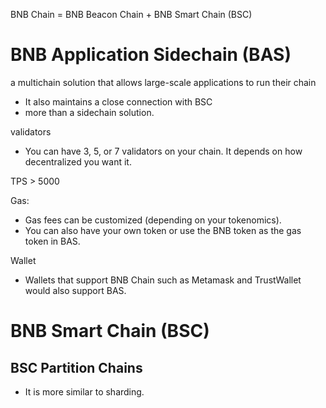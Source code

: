 BNB Chain = BNB Beacon Chain + BNB Smart Chain (BSC)
# BNB Application Sidechain (BAS) 
a multichain solution that allows large-scale applications to run their chain 
- It also maintains a close connection with BSC
- more than a sidechain solution.

validators
- You can have 3, 5, or 7 validators on your chain. It depends on how decentralized you want it.

TPS > 5000

Gas:
- Gas fees can be customized (depending on your tokenomics).
- You can also have your own token or use the BNB token as the gas token in BAS.

Wallet
- Wallets that support BNB Chain such as Metamask and TrustWallet would also support BAS.
# BNB Smart Chain (BSC)

## BSC Partition Chains
- It is more similar to sharding.
